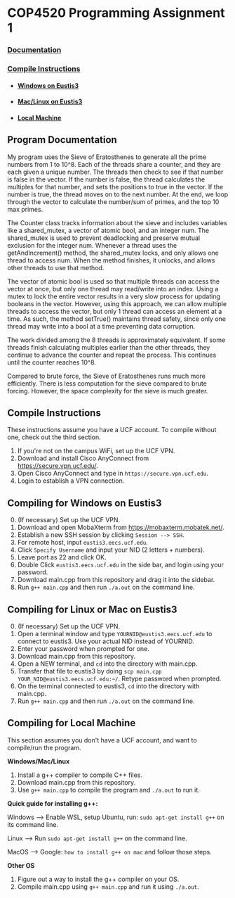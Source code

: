 # COP4520 Programming Assignment 1

### [Documentation](#Program-Documentation)

### [Compile Instructions](#Compile-Instructions)
- #### [Windows on Eustis3](#Compiling-for-Windows-on-Eustis3)
- #### [Mac/Linux on Eustis3](#Compiling-for-Linux-or-Mac-on-Eustis3)
- #### [Local Machine](#Compiling-for-Local-Machine)


## Program Documentation
My program uses the Sieve of Eratosthenes to generate all the prime numbers from 1 to 10^8.
Each of the threads share a counter, and they are each given a unique number.
The threads then check to see if that number is false in the vector.
If the number is false, the thread calculates the multiples for that number, and sets the positions to true in the vector.
If the number is true, the thread moves on to the next number.
At the end, we loop through the vector to calculate the number/sum of primes, and the top 10 max primes.

The Counter class tracks information about the sieve and includes variables like a shared_mutex, a vector of atomic bool, and an integer num.
The shared_mutex is used to prevent deadlocking and preserve mutual exclusion for the integer num.
Whenever a thread uses the getAndIncrement() method, the shared_mutex locks, and only allows one thread to access num.
When the method finishes, it unlocks, and allows other threads to use that method.

The vector of atomic bool is used so that multiple threads can access the vector at once, but only one thread may read/write into an index.
Using a mutex to lock the entire vector results in a very slow process for updating booleans in the vector.
However, using this approach, we can allow multiple threads to access the vector, but only 1 thread can access an element at a time.
As such, the method setTrue() maintains thread safety, since only one thread may write into a bool at a time preventing data corruption.

The work divided among the 8 threads is approximately equivalent.
If some threads finish calculating multiples earlier than the other threads, they continue to advance the counter and repeat the process.
This continues until the counter reaches 10^8.

Compared to brute force, the Sieve of Eratosthenes runs much more efficiently.
There is less computation for the sieve compared to brute forcing.
However, the space complexity for the sieve is much greater.


## Compile Instructions
These instructions assume you have a UCF account. To compile without one, check out the third section.

1. If you're not on the campus WiFi, set up the UCF VPN.
2. Download and install Cisco AnyConnect from https://secure.vpn.ucf.edu/.
3. Open Cisco AnyConnect and type in `https://secure.vpn.ucf.edu`.
4. Login to establish a VPN connection.


## Compiling for Windows on Eustis3

0. (If necessary) Set up the UCF VPN.
1. Download and open MobaXterm from https://mobaxterm.mobatek.net/.
2. Establish a new SSH session by clicking `Session --> SSH`.
3. For remote host, input `eustis3.eecs.ucf.edu`.
4. Click `Specify Username` and input your NID (2 letters + numbers).
5. Leave port as 22 and click OK.
6. Double Click `eustis3.eecs.ucf.edu` in the side bar, and login using your password.
7. Download main.cpp from this repository and drag it into the sidebar.
8. Run `g++ main.cpp` and then run `./a.out` on the command line.



## Compiling for Linux or Mac on Eustis3

0. (If necessary) Set up the UCF VPN.
1. Open a terminal window and type `YOURNID@eustis3.eecs.ucf.edu` to connect to eustis3. Use your actual NID instead of YOURNID.
2. Enter your password when prompted for one.
3. Download main.cpp from this repository.
4. Open a NEW terminal, and `cd` into the directory with main.cpp.
5. Transfer that file to eustis3 by doing `scp main.cpp YOUR_NID@eustis3.eecs.ucf.edu:~/`. Retype password when prompted.
6. On the terminal connected to eustis3, `cd` into the directory with main.cpp.
6. Run `g++ main.cpp` and then run `./a.out` on the command line.


## Compiling for Local Machine
This section assumes you don't have a UCF account, and want to compile/run the program.

**Windows/Mac/Linux**
1. Install a g++ compiler to compile C++ files.
2. Download main.cpp from this repository.
3. Use `g++ main.cpp` to compile the program and `./a.out` to run it.

**Quick guide for installing g++:**

Windows --> Enable WSL, setup Ubuntu, run: `sudo apt-get install g++` on its command line.

Linux --> Run `sudo apt-get install g++` on the command line.

MacOS --> Google: `how to install g++ on mac` and follow those steps.


**Other OS**
1. Figure out a way to install the g++ compiler on your OS.
2. Compile main.cpp using `g++ main.cpp` and run it using `./a.out`.
